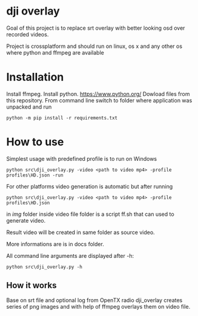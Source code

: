 # dji overlay

Goal of this project is to replace srt overlay with better looking osd over recorded videos.

Project is crossplatform and should run on linux, os x and any other os where python and ffmpeg are available

# Installation
Install ffmpeg.
Install python. https://www.python.org/
Dowload files from this repository.
From command line switch to folder where application was unpacked and run

    python -m pip install -r requirements.txt

# How to use
Simplest usage with predefined profile is to run on Windows

    python src\dji_overlay.py -video <path to video mp4> -profile profiles\HD.json -run

For other platforms video generation is automatic but after running

    python src\dji_overlay.py -video <path to video mp4> -profile profiles\HD.json

in _img_ folder inside video file folder is a script ff.sh that can used to generate video.

Result video will be created in same folder as source video.

More informations are is in docs folder.

All command line arguments are displayed after -h:

    python src\dji_overlay.py -h

## How it works
Base on srt file and optional log from OpenTX radio dji_overlay creates series of png images and with help of ffmpeg overlays them on video file.
